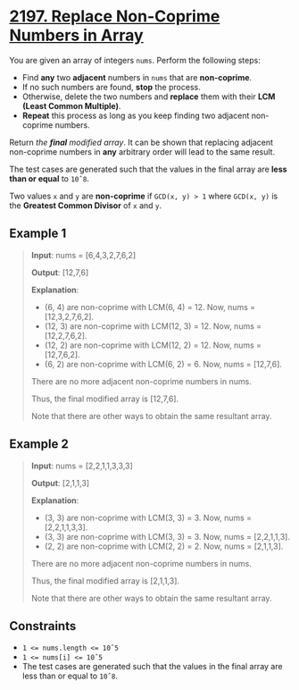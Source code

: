 # [2197. Replace Non-Coprime Numbers in Array](https://leetcode.com/problems/replace-non-coprime-numbers-in-array/description)

You are given an array of integers `nums`. Perform the following steps:

- Find **any** two **adjacent** numbers in `nums` that are **non-coprime**.
- If no such numbers are found, **stop** the process.
- Otherwise, delete the two numbers and **replace** them with their **LCM (Least Common Multiple)**.
- **Repeat** this process as long as you keep finding two adjacent non-coprime numbers.

Return *the **final** modified array*. It can be shown that replacing adjacent non-coprime numbers in **any** arbitrary order will lead to the same result.

The test cases are generated such that the values in the final array are **less than or equal** to `10ˆ8`.

Two values `x` and `y` are **non-coprime** if `GCD(x, y) > 1` where `GCD(x, y)` is the **Greatest Common Divisor** of `x` and `y`.

## Example 1

> **Input**: nums = [6,4,3,2,7,6,2]
>
> **Output**: [12,7,6]
>
> **Explanation**: 
>
> - (6, 4) are non-coprime with LCM(6, 4) = 12. Now, nums = [12,3,2,7,6,2].
> - (12, 3) are non-coprime with LCM(12, 3) = 12. Now, nums = [12,2,7,6,2].
> - (12, 2) are non-coprime with LCM(12, 2) = 12. Now, nums = [12,7,6,2].
> - (6, 2) are non-coprime with LCM(6, 2) = 6. Now, nums = [12,7,6].
>
> There are no more adjacent non-coprime numbers in nums.
>
> Thus, the final modified array is [12,7,6].
>
> Note that there are other ways to obtain the same resultant array.

## Example 2

> **Input**: nums = [2,2,1,1,3,3,3]
>
> **Output**: [2,1,1,3]
> 
> **Explanation**: 
>
> - (3, 3) are non-coprime with LCM(3, 3) = 3. Now, nums = [2,2,1,1,3,3].
> - (3, 3) are non-coprime with LCM(3, 3) = 3. Now, nums = [2,2,1,1,3].
> - (2, 2) are non-coprime with LCM(2, 2) = 2. Now, nums = [2,1,1,3].
>
> There are no more adjacent non-coprime numbers in nums.
>
> Thus, the final modified array is [2,1,1,3].
>
> Note that there are other ways to obtain the same resultant array.

## Constraints

- `1 <= nums.length <= 10ˆ5`
- `1 <= nums[i] <= 10ˆ5`
- The test cases are generated such that the values in the final array are less than or equal to `10ˆ8`.
